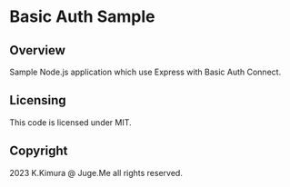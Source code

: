# Basic Auth Sample

## Overview

Sample Node.js application which use Express with Basic Auth Connect.


## Licensing

This code is licensed under MIT.


## Copyright

2023 K.Kimura @ Juge.Me all rights reserved.


